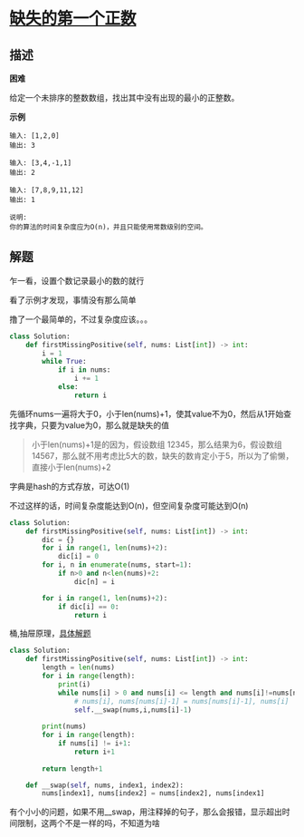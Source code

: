 # [缺失的第一个正数](https://leetcode-cn.com/problems/first-missing-positive/)


## 描述  
**困难**  

给定一个未排序的整数数组，找出其中没有出现的最小的正整数。

**示例**

    输入: [1,2,0]
    输出: 3
    
    输入: [3,4,-1,1]
    输出: 2
    
    输入: [7,8,9,11,12]
    输出: 1
    
    说明:
    你的算法的时间复杂度应为O(n)，并且只能使用常数级别的空间。

## 解题  
乍一看，设置个数记录最小的数的就行  

看了示例才发现，事情没有那么简单  

撸了一个最简单的，不过复杂度应该。。。

```python
class Solution:
    def firstMissingPositive(self, nums: List[int]) -> int:
        i = 1
        while True:
            if i in nums:
                i += 1
            else:
                return i
```

先循环nums一遍将大于0，小于len(nums)+1，使其value不为0，然后从1开始查找字典，只要为value为0，那么就是缺失的值
> 小于len(nums)+1是的因为，假设数组 12345，那么结果为6，假设数组14567，那么就不用考虑比5大的数，缺失的数肯定小于5，所以为了偷懒，直接小于len(nums)+2

字典是hash的方式存放，可达O(1)  

不过这样的话，时间复杂度能达到O(n)，但空间复杂度可能达到O(n)


```python
class Solution:
    def firstMissingPositive(self, nums: List[int]) -> int:
        dic = {}
        for i in range(1, len(nums)+2):
            dic[i] = 0
        for i, n in enumerate(nums, start=1):
            if n>0 and n<len(nums)+2:
                dic[n] = i  

        for i in range(1, len(nums)+2):
            if dic[i] == 0:
                return i
```

桶,抽屉原理，[具体解题](https://leetcode-cn.com/problems/first-missing-positive/solution/tong-pai-xu-python-dai-ma-by-liweiwei1419/)

```python
class Solution:
    def firstMissingPositive(self, nums: List[int]) -> int:
        length = len(nums)
        for i in range(length):
            print(i)
            while nums[i] > 0 and nums[i] <= length and nums[i]!=nums[nums[i]-1]:
                # nums[i], nums[nums[i]-1] = nums[nums[i]-1], nums[i]
                self.__swap(nums,i,nums[i]-1)
        
        print(nums)
        for i in range(length):
            if nums[i] != i+1:
                return i+1
        
        return length+1

    def __swap(self, nums, index1, index2):
        nums[index1], nums[index2] = nums[index2], nums[index1]
```
有个小小的问题，如果不用__swap，用注释掉的句子，那么会报错，显示超出时间限制，这两个不是一样的吗，不知道为啥